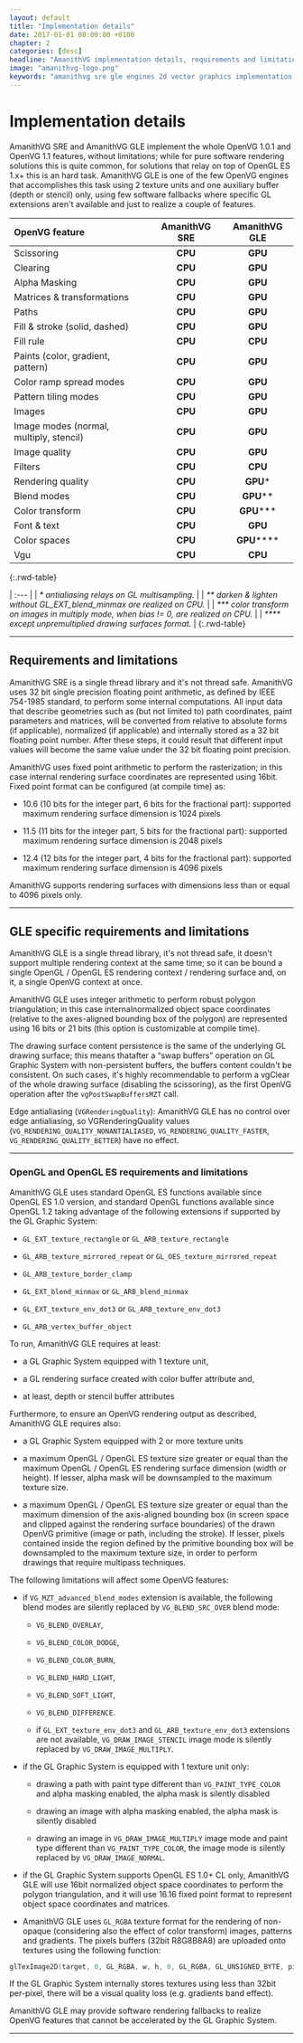 ```yaml
---
layout: default
title: "Implementation details"
date: 2017-01-01 08:00:00 +0100
chapter: 2
categories: [desc]
headline: "AmanithVG implementation details, requirements and limitations"
image: "amanithvg-logo.png"
keywords: "amanithvg sre gle engines 2d vector graphics implementation details openvg"
---
```


# Implementation details

AmanithVG SRE and AmanithVG GLE implement the whole OpenVG 1.0.1 and OpenVG 1.1 features, without limitations; while for pure software rendering solutions this is quite common, for solutions that relay on top of OpenGL ES 1.x+ this is an hard task. 
AmanithVG GLE is one of the few OpenVG engines that accomplishes this task using 2 texture units and one auxiliary buffer (depth or stencil) only, using few software fallbacks where specific GL extensions aren't available and just to realize a couple of features. 

| OpenVG feature | AmanithVG SRE | AmanithVG GLE |
| :--- | :---: | :---: |
| Scissoring | <span class="green_text">__CPU__</span> | <span class="green_text">__GPU__</span> |
| Clearing | <span class="green_text">__CPU__</span> | <span class="green_text">__GPU__</span> |
| Alpha Masking | <span class="green_text">__CPU__</span> | <span class="green_text">__GPU__ |
| Matrices & transformations | <span class="green_text">__CPU__</span> | <span class="green_text">__GPU__</span> |
| Paths | <span class="green_text">__CPU__</span> | <span class="green_text">__GPU__ |
| Fill & stroke (solid, dashed) | <span class="green_text">__CPU__</span> | <span class="green_text">__GPU__</span> |
| Fill rule | <span class="green_text">__CPU__</span> | <span class="red_text">__CPU__</span> |
| Paints (color, gradient, pattern) | <span class="green_text">__CPU__</span> | <span class="green_text">__GPU__</span> |
| Color ramp spread modes | <span class="green_text">__CPU__</span> | <span class="green_text">__GPU__</span> |
| Pattern tiling modes | <span class="green_text">__CPU__</span> | <span class="green_text">__GPU__</span> |
| Images | <span class="green_text">__CPU__</span> | <span class="green_text">__GPU__</span> |
| Image modes (normal, multiply, stencil) | <span class="green_text">__CPU__</span> | <span class="green_text">__GPU__</span> |
| Image quality | <span class="green_text">__CPU__</span> | <span class="green_text">__GPU__</span> |
| Filters | <span class="green_text">__CPU__</span> | <span class="red_text">__CPU__</span> |
| Rendering quality | <span class="green_text">__CPU__</span> | <span class="green_text">__GPU__</span>\* |
| Blend modes | <span class="green_text">__CPU__</span> | <span class="green_text">__GPU__</span>\*\* |
| Color transform | <span class="green_text">__CPU__</span> | <span class="green_text">__GPU__</span>\*\*\* |
| Font & text | <span class="green_text">__CPU__</span> | <span class="green_text">__GPU__</span> |
| Color spaces | <span class="green_text">__CPU__</span> | <span class="green_text">__GPU__</span>\*\*\*\* |
| Vgu | <span class="green_text">__CPU__</span> | <span class="red_text">__CPU__</span> |
{:.rwd-table}

| :--- |
| *\* antialiasing relays on GL multisampling.* |
| *\*\* darken & lighten without GL\_EXT\_blend\_minmax are realized on CPU.* |
| *\*\*\* color transform on images in multiply mode, when bias != 0, are realized on CPU.* |
| *\*\*\*\* except unpremultiplied drawing surfaces format.* |
{:.rwd-table}

---

## Requirements and limitations

AmanithVG SRE is a single thread library and it's not thread safe.
AmanithVG uses 32 bit single precision floating point arithmetic, as defined by IEEE 754-1985 standard, to perform some internal computations. All input data that describe geometries such as (but not limited to) path coordinates, paint parameters and matrices, will be converted from relative to absolute forms (if applicable), normalized (if applicable) and internally stored as a 32 bit floating point number. After these steps, it could result that different input values will become the same value under the 32 bit floating point precision.

AmanithVG uses fixed point arithmetic to perform the rasterization; in this case internal rendering surface coordinates are represented using 16bit. Fixed point format can be configured (at compile time) as:

 * 10.6 (10 bits for the integer part, 6 bits for the fractional part): supported maximum rendering surface dimension is 1024 pixels
 
 * 11.5 (11 bits for the integer part, 5 bits for the fractional part): supported maximum rendering surface dimension is 2048 pixels
 
 * 12.4 (12 bits for the integer part, 4 bits for the fractional part): supported maximum rendering surface dimension is 4096 pixels

AmanithVG supports rendering surfaces with dimensions less than or equal to 4096 pixels only.

---

## GLE specific requirements and limitations

AmanithVG GLE is a single thread library, it's not thread safe, it doesn't support multiple rendering context at the same time; so it can be bound a single OpenGL / OpenGL ES rendering context / rendering surface and, on it, a single OpenVG context at once.

AmanithVG GLE uses integer arithmetic to perform robust polygon triangulation; in this case internalnormalized object space coordinates (relative to the axes-aligned bounding box of the polygon) are represented using 16 bits or 21 bits (this option is customizable at compile time).

The drawing surface content persistence is the same of the underlying GL drawing surface; this means thatafter a “swap buffers” operation on GL Graphic System with non-persistent buffers, the buffers content couldn't be consistent. On such cases, it's highly recommendable to perform a vgClear of the whole drawing surface (disabling the scissoring), as the first OpenVG operation after the `vgPostSwapBuffersMZT` call.

Edge antialiasing (`VGRenderingQuality`): AmanithVG GLE has no control over edge antialiasing, so VGRenderingQuality values (`VG_RENDERING_QUALITY_NONANTIALIASED`, `VG_RENDERING_QUALITY_FASTER`, `VG_RENDERING_QUALITY_BETTER`) have no effect.

---

### OpenGL and OpenGL ES requirements and limitations

AmanithVG GLE uses standard OpenGL ES functions available since OpenGL ES 1.0 version, and standard OpenGL functions available since OpenGL 1.2 taking advantage of the following extensions if supported by the GL Graphic System:

 * `GL_EXT_texture_rectangle` or `GL_ARB_texture_rectangle`
 
 * `GL_ARB_texture_mirrored_repeat` or `GL_OES_texture_mirrored_repeat`
 
 * `GL_ARB_texture_border_clamp`
 
 * `GL_EXT_blend_minmax` or `GL_ARB_blend_minmax`
 
 * `GL_EXT_texture_env_dot3` or `GL_ARB_texture_env_dot3`
 
 * `GL_ARB_vertex_buffer_object`

To run, AmanithVG GLE requires at least:

 * a GL Graphic System equipped with 1 texture unit,

 * a GL rendering surface created with color buffer attribute and,

 * at least, depth or stencil buffer attributes

Furthermore, to ensure an OpenVG rendering output as described, AmanithVG GLE requires also:

 * a GL Graphic System equipped with 2 or more texture units

 * a maximum OpenGL / OpenGL ES texture size greater or equal than the maximum OpenGL / OpenGL ES rendering surface dimension (width or 
 height). If lesser, alpha mask will be downsampled to the maximum texture size.
 
 * a maximum OpenGL / OpenGL ES texture size greater or equal than the maximum dimension of the axis-aligned bounding box (in screen space and clipped against the rendering surface boundaries) of the drawn OpenVG primitive (image or path, including the stroke). If lesser, pixels contained inside the region defined by the primitive bounding box will be downsampled to the maximum texture size, in order to perform drawings that require multipass techniques.

The following limitations will affect some OpenVG features:

 * if `VG_MZT_advanced_blend_modes` extension is available, the following blend modes are silently replaced by `VG_BLEND_SRC_OVER` blend mode:
 
   * `VG_BLEND_OVERLAY`,
 
   * `VG_BLEND_COLOR_DODGE`,
 
   * `VG_BLEND_COLOR_BURN`,
 
   * `VG_BLEND_HARD_LIGHT`,
 
   * `VG_BLEND_SOFT_LIGHT`,
 
   * `VG_BLEND_DIFFERENCE`.
 
   * if `GL_EXT_texture_env_dot3` and `GL_ARB_texture_env_dot3` extensions are not available, `VG_DRAW_IMAGE_STENCIL` image mode is silently replaced by `VG_DRAW_IMAGE_MULTIPLY`.

 * if the GL Graphic System is equipped with 1 texture unit only:
 
   * drawing a path with paint type different than `VG_PAINT_TYPE_COLOR` and alpha masking enabled, the alpha mask is silently disabled
 
   * drawing an image with alpha masking enabled, the alpha mask is silently disabled
 
   * drawing an image in `VG_DRAW_IMAGE_MULTIPLY` image mode and paint type different than `VG_PAINT_TYPE_COLOR`, the image mode is silently replaced by `VG_DRAW_IMAGE_NORMAL`.

 * if the GL Graphic System supports OpenGL ES 1.0+ CL only, AmanithVG GLE will use 16bit normalized object space coordinates to perform the polygon triangulation, and it will use 16.16 fixed point format to represent object space coordinates and matrices.

 * AmanithVG GLE uses `GL_RGBA` texture format for the rendering of non-opaque (considering also the effect of color transform) images, patterns and gradients. The pixels buffers (32bit R8G8B8A8) are uploaded onto textures using the following function:

```c
glTexImage2D(target, 0, GL_RGBA, w, h, 0, GL_RGBA, GL_UNSIGNED_BYTE, pixels)
```

If the GL Graphic System internally stores textures using less than 32bit per-pixel, there will be a visual quality loss (e.g. gradients band effect).

AmanithVG GLE may provide software rendering fallbacks to realize OpenVG features that cannot be accelerated by the GL Graphic System.

---
